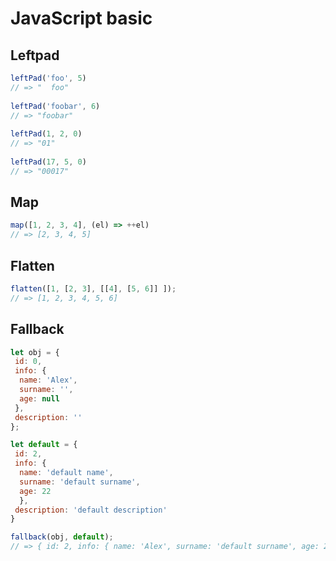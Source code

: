 # JavaScript basic
## Leftpad
```javascript
leftPad('foo', 5)
// => "  foo" 
 
leftPad('foobar', 6)
// => "foobar" 
 
leftPad(1, 2, 0)
// => "01" 
 
leftPad(17, 5, 0)
// => "00017" 
```
## Map
```javascript
map([1, 2, 3, 4], (el) => ++el)
// => [2, 3, 4, 5]
```

## Flatten
```javascript
flatten([1, [2, 3], [[4], [5, 6]] ]);
// => [1, 2, 3, 4, 5, 6]
```
## Fallback
```javascript
let obj = { 
 id: 0,
 info: {
  name: 'Alex',
  surname: '',
  age: null
 }, 
 description: ''
};

let default = {
 id: 2,
 info: {
  name: 'default name',
  surname: 'default surname',
  age: 22
  },
 description: 'default description'
}

fallback(obj, default);
// => { id: 2, info: { name: 'Alex', surname: 'default surname', age: 22 }, description: 'default description' }
```
